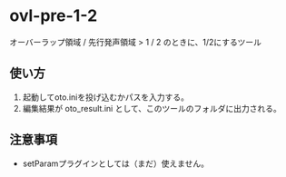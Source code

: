 # ovl-pre-1-2
 オーバーラップ領域 / 先行発声領域 > 1 / 2 のときに、1/2にするツール

## 使い方
1. 起動してoto.iniを投げ込むかパスを入力する。
2. 編集結果が oto_result.ini として、このツールのフォルダに出力される。

## 注意事項
- setParamプラグインとしては（まだ）使えません。
